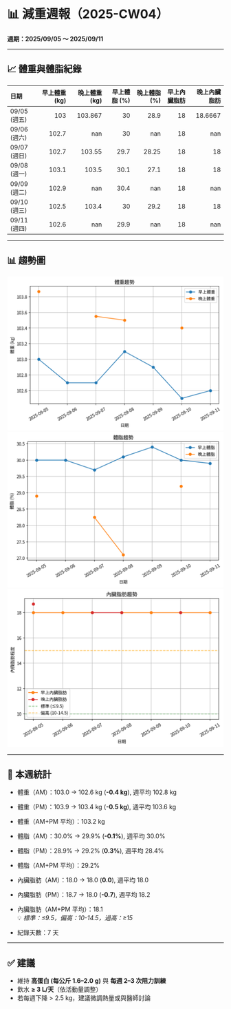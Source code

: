 # 📊 減重週報（2025-CW04）

**週期：2025/09/05 ～ 2025/09/11**  

---

## 📈 體重與體脂紀錄

| 日期         |   早上體重 (kg) |   晚上體重 (kg) |   早上體脂 (%) |   晚上體脂 (%) |   早上內臟脂肪 |   晚上內臟脂肪 |
|:-------------|----------------:|----------------:|---------------:|---------------:|---------------:|---------------:|
| 09/05 (週五) |           103   |         103.867 |           30   |          28.9  |             18 |        18.6667 |
| 09/06 (週六) |           102.7 |         nan     |           30   |         nan    |             18 |       nan      |
| 09/07 (週日) |           102.7 |         103.55  |           29.7 |          28.25 |             18 |        18      |
| 09/08 (週一) |           103.1 |         103.5   |           30.1 |          27.1  |             18 |        18      |
| 09/09 (週二) |           102.9 |         nan     |           30.4 |         nan    |             18 |       nan      |
| 09/10 (週三) |           102.5 |         103.4   |           30   |          29.2  |             18 |        18      |
| 09/11 (週四) |           102.6 |         nan     |           29.9 |         nan    |             18 |       nan      |

---

## 📊 趨勢圖

![體重趨勢](2025-CW04_weight_trend.png)
![體脂率趨勢](2025-CW04_bodyfat_trend.png)
![內臟脂肪趨勢](2025-CW04_visceral_fat_trend.png)

---

## 📌 本週統計

- 體重（AM）：103.0 → 102.6 kg  (**-0.4 kg**), 週平均 102.8 kg  
- 體重（PM）：103.9 → 103.4 kg  (**-0.5 kg**), 週平均 103.6 kg  
- 體重（AM+PM 平均）：103.2 kg  

- 體脂（AM）：30.0% → 29.9%  (**-0.1%**), 週平均 30.0%  
- 體脂（PM）：28.9% → 29.2%  (**0.3%**), 週平均 28.4%  
- 體脂（AM+PM 平均）：29.2%  

- 內臟脂肪（AM）：18.0 → 18.0  (**0.0**), 週平均 18.0  
- 內臟脂肪（PM）：18.7 → 18.0  (**-0.7**), 週平均 18.2  
- 內臟脂肪（AM+PM 平均）：18.1  
  💡 *標準：≤9.5，偏高：10-14.5，過高：≥15*  

- 紀錄天數：7 天

---

## ✅ 建議
- 維持 **高蛋白 (每公斤 1.6–2.0 g)** 與 **每週 2–3 次阻力訓練**  
- 飲水 **≥ 3 L/天**（依活動量調整）  
- 若每週下降 > 2.5 kg，建議微調熱量或與醫師討論  

